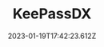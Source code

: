 ---
title: KeePassDX
# Before you add, verify that the language is supported. Use ISO 639-1 code only without country code. ms instead of ms_MY. If the source language is English, do not add to the list.
languages:
  - en
  - my
  - km
  - id
  - th
website: https://www.keepassdx.com/
cover: /files/keepassdx.jpg
tags:
  - Documentation & Data Management
categories:
  - Digital Security Tools
  - Password Manager
credits: Text by Khairil Zhafri/EngageMedia.
date: 2023-01-19T17:42:23.612Z
---